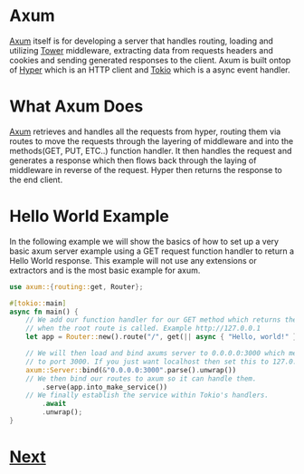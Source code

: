 # Axum 

[Axum] itself is for developing a server that handles routing, loading and utilizing [Tower](https://crates.io/crates/tower)
middleware, extracting data from requests headers and cookies and sending generated responses to the client.
Axum is built ontop of [Hyper](https://crates.io/crates/hyper) which is an HTTP client and [Tokio](https://crates.io/crates/tokio)
which is a async event handler.

# What Axum Does

[Axum] retrieves and handles all the requests from hyper, routing them via routes to move the requests
through the layering of middleware and into the methods(GET, PUT, ETC..) function handler.
It then handles the request and generates a response which then flows back through the laying of middleware
in reverse of the request. Hyper then returns the response to the end client.

# Hello World Example

In the following example we will show the basics of how to set up a very basic 
axum server example using a GET request function handler to return a Hello World 
response. This example will not use any extensions or extractors and is the most basic
example for axum.

```rust
use axum::{routing::get, Router};

#[tokio::main]
async fn main() {
    // We add our function handler for our GET method which returns the response Hello, world!
    // when the root route is called. Example http://127.0.0.1
    let app = Router::new().route("/", get(|| async { "Hello, world!" }));

    // We will then load and bind axums server to 0.0.0.0:3000 which means it handles any requests
    // to port 3000. If you just want localhost then set this to 127.0.0.1
    axum::Server::bind(&"0.0.0.0:3000".parse().unwrap())
    // We then bind our routes to axum so it can handle them.
        .serve(app.into_make_service())
    // We finally establish the service within Tokio's handlers.
        .await
        .unwrap();
}
```


# [Next](routing.md)


[Axum]: https://github.com/tokio-rs/axum
